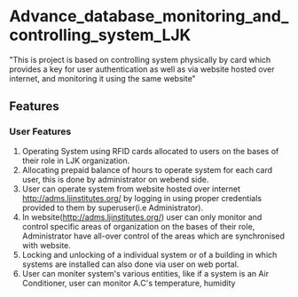 # Advance_database_monitoring_and_controlling_system_LJK
"This is project is based on controlling system physically by card which provides a key for user authentication as well as via website hosted over internet, and monitoring it using the same website"


## Features

  ### User Features
  1) Operating System using RFID cards allocated to users on the bases of their role in LJK organization.
  2) Allocating prepaid balance of hours to operate system for each card user, this is done by administrator on webend side.
  3) User can operate system from website hosted over internet http://adms.ljinstitutes.org/ by logging in using proper credentials provided to them by superuser(i.e        Administrator).
  4) In website(http://adms.ljinstitutes.org/) user can only monitor and control specific areas of organization on the bases of their role, Administrator have all-over control of the areas which are synchronised with website.
  5) Locking and unlocking of a individual system or of a building in which systems are installed can also done via user on web portal.
  6) User can moniter system's various entities, like if a system is an Air Conditioner, user can monitor A.C's temperature, humidity 
   
